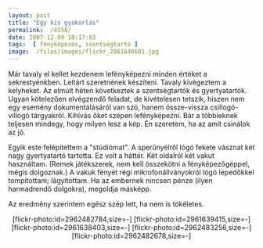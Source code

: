 ```yaml
---
layout: post
title: "Egy kis gyakorlás"
permalink:  /4558/ 
date: 2007-12-09 18:17:03
tags:  [ fényképezés, szentségtartó ] 
image:  /files/images/flickr_2961640601.jpg 
---
```

Már tavaly el kellet kezdenem lefényképezni minden értéket a sekrestyénkben. Leltárt szeretnének készíteni. Tavaly kivégeztem a kelyheket. Az elmúlt héten következtek a szentségtartók és gyertyatartók. Ugyan kötelezően elvégzendő feladat, de kivételesen tetszik, hiszen nem egy esemény dokumentálásáról van szó, hanem össze-vissza csillogó-villogó tárgyakról. Kihívás őket szépen lefényképezni. Bár a többieknek teljesen mindegy, hogy milyen lesz a kép. Én szeretem, ha az amit csinálok az jó. 

Egyik este felépítettem a "stúdiómat". A sperűnyélről lógó fekete vásznat két nagy gyertyatartó tartotta. Ez volt a háttér. Két oldalról két vakut használtam. (Remek játékszerek, nem kell összekötni a fényképezőgéppel, mégis dolgoznak.) A vakuk fényét régi mikrofonállványokról lógó lepedőkkel tompítottam; lágyítottam. Ha az embernek nincsen pénze (ilyen harmadrendő dolgokra), megoldja másképp.

Az eredmény szerintem egész szép lett, ha nem is tökéletes.  
<center>  
[flickr-photo:id=2962482784,size=-]  
[flickr-photo:id=2961639415,size=-]  
[flickr-photo:id=2961638403,size=-]  
[flickr-photo:id=2962483256,size=-]  
[flickr-photo:id=2962482678,size=-]  
</center>